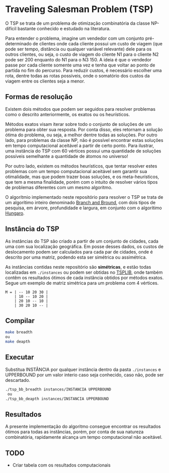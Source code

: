 # Traveling Salesman Problem (TSP)

O TSP se trata de um problema de otimização combinatória da classe NP-difícil bastante conhecido e estudado na literatura.

Para entender o problema, imagine um vendedor com um conjunto pré-determinado de clientes onde cada cliente possui um custo de viagem (que pode ser tempo, distância ou qualquer variável relevante) dele para os outros clientes, ou seja, o custo de viagem do cliente N1 para o cliente N2 pode ser 200 enquanto do N1 para o N3 150. A ideia é que o vendedor passe por cada cliente somente uma vez e tenha que voltar ao ponto de partida no fim do percurso. Para reduzir custos, é necessário escolher uma rota, dentre todas as rotas possíveis, onde o somatório dos custos da viagem entre os clientes seja a menor.

## Formas de resolução

Existem dois métodos que podem ser seguidos para resolver problemas como o descrito anteriormente, os exatos ou os heurísticos.

Métodos exatos visam iterar sobre todo o conjunto de soluções de um problema para obter sua resposta. Por conta disso, eles retornam a solução ótima do problema, ou seja, a melhor dentre todas as soluções. Por outro lado, para problemas da classe NP, não é possível encontrar estas soluções em tempo computacional aceitável a partir de certo ponto. Para ilustrar, uma instância do TSP com 60 vértices possui uma quantidade de soluções possíveis semelhante a quantidade de átomos no universo!

Por outro lado, existem os métodos heurísticos, que tentar resolver estes problemas com um tempo computacional aceitável sem garantir sua otimalidade, mas que podem trazer boas soluções, e os meta-heurísticos, que tem a mesma finalidade, porém com o intuito de resolver vários tipos de problemas diferentes com um mesmo algoritmo.

O algorítmio implementado neste repositório para resolver o TSP se trata de um algorítimo inteiro denominado [Branch and Bround](https://pt.wikipedia.org/wiki/Branch_and_bound), com dois tipos de pesquisa, em árvore, profundidade e largura, em conjunto com o algorítimo [Hungaro](https://en.wikipedia.org/wiki/Hungarian_algorithm).

## Instância do TSP

As instâncias do TSP são criado a partir de um conjunto de cidades, cada uma com sua localização geográfica. Em posse desses dados, os custos de deslocamento podem ser calculados para cada par de cidades, onde é descrito por uma matriz, podendo esta ser simétrica ou assimétrica.

As instâncias contidas neste repositório são **simétricas**, e estão todas localizadas em `./instances` ou podem ser obtidas no [TSPLIB](http://elib.zib.de/pub/mp-testdata/tsp/tsplib/tsplib.html), onde também contêm os resultados ótimos de cada instância obtidos por métodos exatos. Segue um exemplo de matriz simétrica para um problema com 4 vértices.

```
M = | -- 10 20 30 |
    | 10 -- 10 20 |
    | 20 10 -- 10 |
    | 30 20 10 -- |
```

## Compilar

``` bash
make breadth
ou
make deapth
```

## Executar
Substitua INSTÂNCIA por qualquer instância dentro da pasta `./instances` e UPPERBOUND por um valor interio caso seja conhecido, caso não, pode ser descartado.

``` bash
./tsp_bb_breadth instances/INSTANCIA UPPERBOUND
 ou
./tsp_bb_deapth instances/INSTANCIA UPPERBOUND
```

## Resultados

A presente implementação do algoritmo consegue encontrar os resultados ótimos para todas as instâncias, porém, por conta de sua natureza combinatória, rapidamente alcança um tempo computacional não aceitável.

## TODO

* Criar tabela com os resultados computacionais

